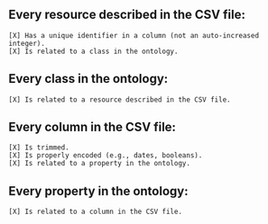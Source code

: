 ## Every resource described in the CSV file:
    [X] Has a unique identifier in a column (not an auto-increased integer).
    [X] Is related to a class in the ontology.

## Every class in the ontology:
    [X] Is related to a resource described in the CSV file.

## Every column in the CSV file:
    [X] Is trimmed.
    [X] Is properly encoded (e.g., dates, booleans).
    [X] Is related to a property in the ontology.

## Every property in the ontology:
    [X] Is related to a column in the CSV file.